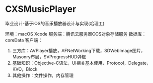 # CXSMusicPlayer
毕业设计-基于iOS的音乐播放器设计与实现(哈理工)

环境：macOS Xcode
服务端：腾讯云服务器COS对象存储服务
数据库：coreData
客户端：
1. 三方库：AVPlayer播放，AFNetWorking下载，SDWebImage图片，Masonry布局，SVProgressHUD弹框
2. 基础知识：Objective-C语法，UI相关基本使用，Protocol，Delegate，KVO，Block
3. 其他操作：文件操作，内存管理
